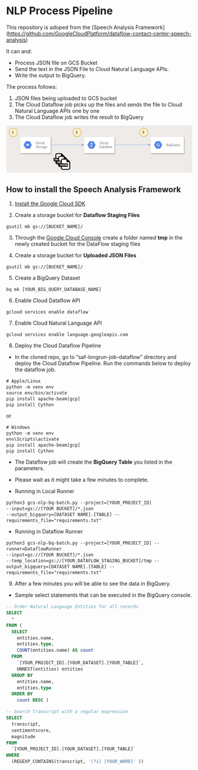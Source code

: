# NLP Process Pipeline

This repository is adoped from the [Speech Analysis Framework] (https://github.com/GoogleCloudPlatform/dataflow-contact-center-speech-analysis)

It can and:
* Process JSON file on GCS Bucket
* Send the text in the JSON File to Cloud Natural Language APIs.
* Write the output to BigQuery.


The process follows:
1. JSON files being uploaded to GCS bucket
2. The Cloud Dataflow job picks up the files and sends the file to Cloud Natural Language APIs one by one
3. The Cloud Dataflow job writes the result to BigQuery

![Alt text](https://github.com/cindyzhong/nlp-dataflow-pipeline/blob/master/images/NLP%20Dataflow%20Pipeline.jpg "NLP Dataflow Pipeline")

## How to install the Speech Analysis Framework

1. [Install the Google Cloud SDK](https://cloud.google.com/sdk/install)

2. Create a storage bucket for **Dataflow Staging Files**

``` shell
gsutil mb gs://[BUCKET_NAME]/
```

3. Through the [Google Cloud Console](https://console.cloud.google.com) create a folder named **tmp** in the newly created bucket for the DataFlow staging files

4. Create a storage bucket for **Uploaded JSON Files**

``` shell
gsutil mb gs://[BUCKET_NAME]/
```

5. Create a BigQuery Dataset
``` shell
bq mk [YOUR_BIG_QUERY_DATABASE_NAME]
```

6. Enable Cloud Dataflow API
``` shell
gcloud services enable dataflow
```

7. Enable Cloud Natural Language API
``` shell
gcloud services enable language.googleapis.com
```

8. Deploy the Cloud Dataflow Pipeline
* In the cloned repo, go to “saf-longrun-job-dataflow” directory and deploy the Cloud Dataflow Pipeline. Run the commands below to deploy the dataflow job.
``` shell
# Apple/Linux
python -m venv env
source env/bin/activate
pip install apache-beam[gcp]
pip install Cython
```
or
``` shell
# Windows
python -m venv env
env\Scripts\activate
pip install apache-beam[gcp]
pip install Cython
```
* The Dataflow job will create the **BigQuery Table** you listed in the parameters.
* Please wait as it might take a few minutes to complete.

* Running in Local Runner
``` shell
python3 gcs-nlp-bq-batch.py --project=[YOUR_PROJECT_ID]
--input=gs://[YOUR BUCKET]/*.json
--output_bigquery=[DATASET NAME].[TABLE] --requirements_file="requirements.txt"
```

* Running in Dataflow Runner
``` shell
python3 gcs-nlp-bq-batch.py --project=[YOUR_PROJECT_ID] --runner=DataflowRunner 
--input=gs://[YOUR BUCKET]/*.json
--temp_location=gs://[YOUR_DATAFLOW_STAGING_BUCKET]/tmp --output_bigquery=[DATASET NAME].[TABLE] --requirements_file="requirements.txt"
```

9. After a few minutes you will be able to see the data in BigQuery.
* Sample select statements that can be executed in the BigQuery console.
``` sql
-- Order Natural Language Entities for all records
SELECT
  *
FROM (
  SELECT
    entities.name,
    entities.type,
    COUNT(entities.name) AS count
  FROM
    `[YOUR_PROJECT_ID].[YOUR_DATASET].[YOUR_TABLE]`,
    UNNEST(entities) entities
  GROUP BY
    entities.name,
    entities.type
  ORDER BY
    count DESC )
```



``` sql
-- Search Transcript with a regular expression
SELECT
  transcript,
  sentimentscore,
  magnitude
FROM
  `[YOUR_PROJECT_ID].[YOUR_DATASET].[YOUR_TABLE]`
WHERE
  (REGEXP_CONTAINS(transcript, '(?i) [YOUR_WORD]' ))
```
